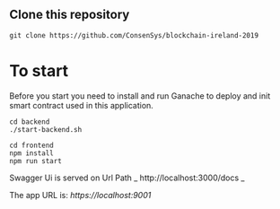 ## Clone this repository

```
git clone https://github.com/ConsenSys/blockchain-ireland-2019
```

# To start

Before you start you need to install and run Ganache to deploy and init smart contract used in this application.

```
cd backend
./start-backend.sh

cd frontend
npm install
npm run start
```

Swagger Ui is served on Url Path _ http://localhost:3000/docs _

The app URL is: _https://localhost:9001_


